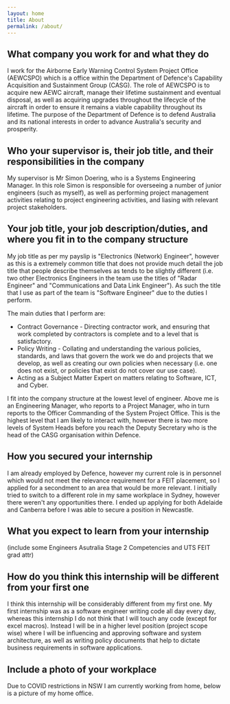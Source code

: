 ```yaml
---
layout: home
title: About
permalink: /about/
---
```



## What company you work for and what they do
I work for the Airborne Early Warning Control System Project Office (AEWCSPO) which is a office within the Department of Defence's Capability Acquisition and Sustainment Group (CASG). The role of AEWCSPO is to acquire new AEWC aircraft, manage their lifetime sustainment and eventual disposal, as well as acquiring upgrades throughout the lifecycle of the aircraft in order to ensure it remains a viable capability throughout its lifetime. The purpose of the Department of Defence is to defend Australia and its national interests in order to advance Australia's security and prosperity.


## Who your supervisor is, their job title, and their responsibilities in the company
My supervisor is Mr Simon Doering, who is a Systems Engineering Manager.
In this role Simon is responsible for overseeing a number of junior engineers (such as myself), as well as performing project management activities relating to project engineering activities, and liasing with relevant project stakeholders.

## Your job title, your job description/duties, and where you fit in to the company structure
My job title as per my payslip is "Electronics (Network) Engineer", however as this is a extremely common title that does not provide much detail the job title that people describe themselves as tends to be slightly different (i.e. two other Electronics Engineers in the team use the titles of "Radar Engineer" and "Communications and Data Link Engineer"). As such the title that I use as part of the team is "Software Engineer" due to the duties I perform.

The main duties that I perform are:
- Contract Governance - Directing contractor work, and ensuring that work completed by contractors is complete and to a level that is satisfactory.
- Policy Writing - Collating and understanding the various policies, standards, and laws that govern the work we do and projects that we develop, as well as creating our own policies when necessary (i.e. one does not exist, or policies that exist do not cover our use case).
- Acting as a Subject Matter Expert on matters relating to Software, ICT, and Cyber.

I fit into the company structure at the lowest level of engineer. Above me is an Engineering Manager, who reports to a Project Manager, who in turn reports to the Officer Commanding of the System Project Office. This is the highest level that I am likely to interact with, however there is two more levels of System Heads before you reach the Deputy Secretary who is the head of the CASG organisation within Defence.

## How you secured your internship
I am already employed by Defence, however my current role is in personnel which would not meet the relevance requirement for a FEIT placement, so I applied for a secondment to an area that would be more relevant. I initially tried to switch to a different role in my same workplace in Sydney, however there weren't any opportunities there. I ended up applying for both Adelaide and Canberra before I was able to secure a position in Newcastle.

## What you expect to learn from your internship
(include some Engineers Asutralia Stage 2 Competencies and UTS FEIT grad attr)

## How do you think this internship will be different from your first one
I think this internship will be considerably different from my first one. My first internship was as a software engineer writing code all day every day, whereas this internship I do not think that I will touch any code (except for excel macros). Instead I will be in a higher level position (project scope wise) where I will be influencing and approving software and system architecture, as well as writing policy documents that help to dictate business requirements in software applications.
## Include a photo of your workplace
Due to COVID restrictions in NSW I am currently working from home, below is a picture of my home office.

